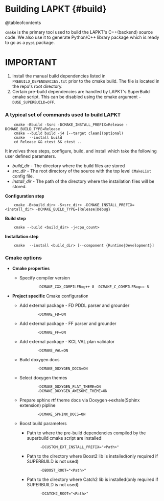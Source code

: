 Building LAPKT {#build}
===============

@tableofcontents

`cmake` is the primary tool used to build the LAPKT's C++(backend) source code. We also use it to generate Python/C++ library package which is ready to go as a `pypi` package. 

# IMPORTANT

1. Install the manual build dependencies listed in `PREBUILD_DEPENDENCIES.txt` prior to the cmake build. The file is located in the repo's root directory.
2. Certain pre-build dependencies are handled by LAPKT's SuperBuild cmake script. This can be disabled using the cmake argument `-DUSE_SUPERBUILD=OFF`.

### A typical set of commands used to build LAPKT

        cmake -Bbuild -Ssrc -DCMAKE_INSTALL_PREFIX=Release -DCMAKE_BUILD_TYPE=Release
        cmake --build build -j4 [--target clean](optional)
        cmake  --install build
        cd Release && ctest && ctest ..

It involves three steps, configure, build, and install which take the following user defined paramaters. 

- *build_dir* - The directory where the build files are stored
- *src_dir* - The root directory of the source with the top level `CMakeList` config file.
- *install_dir* - The path of the directory where the installation files will be stored.

**Configuration step**
  
        cmake -B<build_dir> -S<src_dir> -DCMAKE_INSTALL_PREFIX=<install_dir> -DCMAKE_BUILD_TYPE={Release|Debug}

**Build step**

        cmake --build <build_dir> -j<cpu_count>
        
**Installation step**

        cmake  --install <build_dir> [--component {Runtime|Development}]


### Cmake options 

- **Cmake properties**
  - Specify compiler version

                -DCMAKE_CXX_COMPILER=g++-8 -DCMAKE_C_COMPILER=gcc-8

- **Project specific** Cmake configuration

  - Add external package - FD PDDL parser and grounder

                -DCMAKE_FD=ON

  - Add external package - FF parser and grounder
        
                -DCMAKE_FF=ON

  - Add external package - KCL VAL plan validator
  
                -DCMAKE_VAL=ON

  - Build doxygen docs

                -DCMAKE_DOXYGEN_DOCS=ON

  - Select doxygen themes

                -DCMAKE_DOXYGEN_FLAT_THEME=ON
                -DCMAKE_DOXYGEN_AWESOME_THEME=ON
                
  - Prepare sphinx rtf theme docs via Doxygen->exhale(Sphinx extension) pipline
                
                -DCMAKE_SPHINX_DOCS=ON

  - Boost build parameters
    - Path to where the pre-build dependencies compiled by the superbuild cmake script are installed

                -DCUSTOM_EXT_INSTALL_PREFIX="<Path>"

    - Path to the directory where Boost2 lib is installed(only required if SUPERBUILD is not used)

                -DBOOST_ROOT="<Path>"

    - Path to the directory where Catch2 lib is installed(only required if SUPERBUILD is not used)

                -DCATCH2_ROOT="<Path>"


